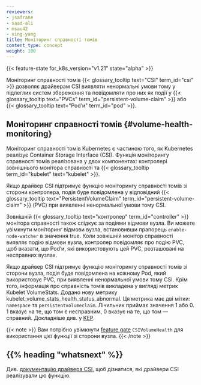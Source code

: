 ```yaml
---
reviewers:
- jsafrane
- saad-ali
- msau42
- xing-yang
title: Моніторинг справності томів
content_type: concept
weight: 100
---
```


<!-- overview -->

{{< feature-state for_k8s_version="v1.21" state="alpha" >}}

Моніторинг справності томів {{< glossary_tooltip text="CSI" term_id="csi" >}} дозволяє драйверам CSI виявляти ненормальні умови тому у підлеглих систем збереження та повідомляти про них як події у {{< glossary_tooltip text="PVCs" term_id="persistent-volume-claim" >}} або {{< glossary_tooltip text="Podʼи" term_id="pod" >}}.

<!-- body -->

## Моніторинг справності томів {#volume-health-monitoring}

Моніторинг справності томів Kubernetes є частиною того, як Kubernetes реалізує Container Storage Interface (CSI). Функція моніторингу справності томів реалізована у двох компонентах: контролері зовнішнього монітора справності та {{< glossary_tooltip term_id="kubelet" text="kubelet" >}}.

Якщо драйвер CSI підтримує функцію моніторингу справності томів зі сторони контролера, подія буде повідомлена у відповідний {{< glossary_tooltip text="PersistentVolumeClaim" term_id="persistent-volume-claim" >}} (PVC) при виявленні ненормальної умови тому CSI.

Зовнішній {{< glossary_tooltip text="контролер" term_id="controller" >}} монітора справності також слідкує за подіями відмови вузла. Ви можете увімкнути моніторинг відмови вузла, встановивши прапорець `enable-node-watcher` в значення true. Коли зовнішній монітор справності виявляє подію відмови вузла, контролер повідомляє про подію PVC, щоб вказати, що Podʼи, які використовують цей PVC, розташовані на несправних вузлах.

Якщо драйвер CSI підтримує функцію моніторингу справності томів зі сторони вузла, подія буде повідомлена на кожному Pod, який використовує PVC, при виявленні ненормальної умови тому CSI. Крім того, інформація про справність томів викладена у вигляді метрик Kubelet VolumeStats. Додано нову метрику kubelet_volume_stats_health_status_abnormal. Ця метрика має дві мітки: `namespace` та `persistentvolumeclaim`. Лічильник приймає значення 1 або 0. 1 вказує на те, що том є несправним, 0 вказує на те, що том — справний. Докладніше див. у [KEP](https://github.com/kubernetes/enhancements/tree/master/keps/sig-storage/1432-volume-health-monitor#kubelet-metrics-changes).

{{< note >}}
Вам потрібно увімкнути [feature gate](/uk/docs/reference/command-line-tools-reference/feature-gates/) `CSIVolumeHealth` для використання цієї функції зі сторони вузла.
{{< /note >}}

## {{% heading "whatsnext" %}}

Див. [документацію драйвера CSI](https://kubernetes-csi.github.io/docs/drivers.html), щоб дізнатися, які драйвери CSI реалізували цю функцію.

